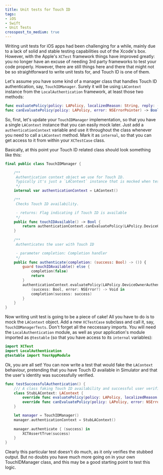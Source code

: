 ```yaml
---
title: Unit tests for Touch ID
tags:
- iOS
- Swift
- Unit Tests
crosspost_to_medium: true
---
```

Writing unit tests for iOS apps had been challenging for a while, mainly due to a lack of solid and stable testing capabilities out of the Xcode's box. However, with the Apple's `XCTest` framework things have improved greatly: you no longer have an excuse of needing 3rd party frameworks to test your code properly. <!--more--> However, there are still things here and there that might not be so straightforward to write unit tests for, and Touch ID is one of them.

Let's assume you have some kind of a manager class that handles Touch ID authentication, say, `TouchIDManager`. Surely it will be using `LAContext` instance from the `LocalAuthentication` framework, at least those two methods:

```swift
func evaluatePolicy(policy: LAPolicy, localizedReason: String, reply: (Bool, NSError?) -> Void)
func canEvaluatePolicy(policy: LAPolicy, error: NSErrorPointer) -> Bool
```

So, first, let's update your `TouchIDManager` implementation, so that you have a single `LAContext` instance that you can easily mock later. Just add a `authenticationContext` variable and use it throughout the class whenever you need to call a `LAContext` method. Mark it as `internal`, so that you can get access to it from within your `XCTestCase` class.

Basically, at this point your Touch ID related class should look something like this:

```swift
final public class TouchIDManager {

    /** 
     Authentication context object we use for Touch ID. 
     Typically it's just a `LAContext` instance that is mocked when testing.
     */
    internal var authenticationContext = LAContext()

    /**
     Checks Touch ID availability.

     - returns: Flag indicating if Touch ID is available
     */
    public func touchIDAvailable() -> Bool {
        return authenticationContext.canEvaluatePolicy(LAPolicy.DeviceOwnerAuthenticationWithBiometrics, error: nil)
    }
	
    /**
     Authenticates the user with Touch ID

     - parameter completion: Completion handler
     */
    public func authenticate(completion: (success: Bool) -> ()) {
        guard touchIDAvailable() else {
            completion(false)
            return
        }
        authenticationContext.evaluatePolicy(LAPolicy.DeviceOwnerAuthenticationWithBiometrics, localizedReason: "Wanna Touch my ID?") {
            (success: Bool, error: NSError?) -> Void in
            completion(success: success)
        }
    }
}
```

Now writing unit test is going to be a piece of cake! All you have to do is to mock the `LAContext` object. Add a new `XCTestCase` subclass and call it, say, `TouchIDManagerTests`. Don't forget all the neccessary imports. You will need the `LocalAuthentication` module, as well as your application's module imported as `@testable` (so that you have access to its `internal` variables):

```swift
import XCTest
import LocalAuthentication
@testable import YourAppModule 
```

Ok, you are all set! You can now write a test that would fake the `LAContext` behaviour, pretending that you have Touch ID available in Simulator and that the user's identity was successfully verified.

```swift
func testSuccessfulAuthentication() {
    /// A class faking Touch ID availability and successful user verification
    class StubLAContext: LAContext {
        override func evaluatePolicy(policy: LAPolicy, localizedReason: String, reply: (Bool, NSError?) -> Void) { reply(true, nil) }
        override func canEvaluatePolicy(policy: LAPolicy, error: NSErrorPointer) -> Bool { return true }
    }

    let manager = TouchIDManager()
    manager.authenticationContext = StubLAContext()
    
    manager.authenticate { (success) in
        XCTAssertTrue(success)
    }
}
```
Clearly this particular test doesn't do much, as it only verifies the stubbed output. But no doubts you have much more going on in your own TouchIDManager class, and this may be a good starting point to test this logic.
